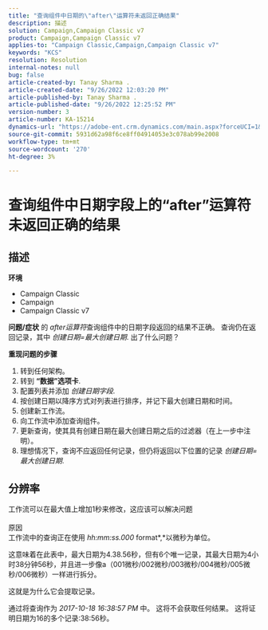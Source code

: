 ```yaml
---
title: "查询组件中日期的\"after\"运算符未返回正确结果"
description: 描述
solution: Campaign,Campaign Classic v7
product: Campaign,Campaign Classic v7
applies-to: "Campaign Classic,Campaign,Campaign Classic v7"
keywords: "KCS"
resolution: Resolution
internal-notes: null
bug: false
article-created-by: Tanay Sharma .
article-created-date: "9/26/2022 12:03:20 PM"
article-published-by: Tanay Sharma .
article-published-date: "9/26/2022 12:25:52 PM"
version-number: 3
article-number: KA-15214
dynamics-url: "https://adobe-ent.crm.dynamics.com/main.aspx?forceUCI=1&pagetype=entityrecord&etn=knowledgearticle&id=3cbc6231-933d-ed11-9db1-002248086735"
source-git-commit: 5931d62a98f6ce8ff04914053e3c078ab99e2008
workflow-type: tm+mt
source-wordcount: '270'
ht-degree: 3%

---
```


# 查询组件中日期字段上的“after”运算符未返回正确的结果

## 描述

<b>环境</b>
- Campaign Classic
- Campaign
- Campaign Classic v7



<b>问题/症状</b>
的 *after运算符*&#x200B;查询组件中的日期字段返回的结果不正确。 查询仍在返回记录，其中 *创建日期=最大创建日期*. 出了什么问题？



<b>重现问题的步骤</b>



1. 转到任何架构。
2. 转到 <b>“数据”选项卡</b>.
3. 配置列表并添加 *创建日期字段*.
4. 按创建日期以降序方式对列表进行排序，并记下最大创建日期和时间。
5. 创建新工作流。
6. 向工作流中添加查询组件。
7. 更新查询，使其具有创建日期在最大创建日期之后的过滤器（在上一步中注明）。
8. 理想情况下，查询不应返回任何记录，但仍将返回以下位置的记录 *创建日期=最大创建日期*.





## 分辨率




工作流可以在最大值上增加1秒来修改，这应该可以解决问题
<br><br>原因<br>
工作流中的查询正在使用 *hh:mm:ss.000* format*,*以微秒为单位。

这意味着在此表中，最大日期为4.38.56秒，但有6个唯一记录，其最大日期为4小时38分钟56秒，并且进一步像a（001微秒/002微秒/003微秒/004微秒/005微秒/006微秒）一样进行拆分。

这就是为什么它会提取记录。

通过将查询作为 *2017-10-18 16:38:57 PM* 中。 这将不会获取任何结果。 这将证明日期为16的多个记录:38:56秒。
